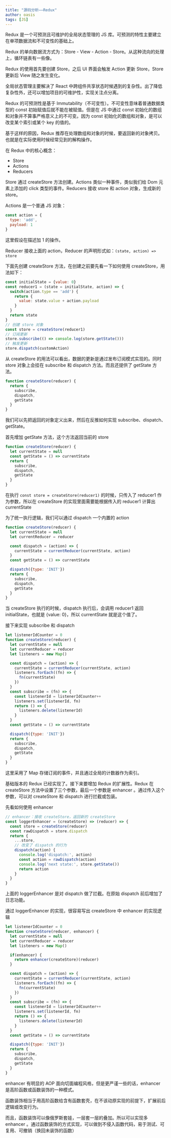 ```yaml
---
title: "源码分析——Redux"
author: oasis
tags: [JS]
---
```


Redux 是一个可预测且可维护的全局状态管理的 JS 库。可预测的特性主要建立在单项数据流和不可变性的基础上。

Redux 的单向数据流方式为：Store - View - Action - Store。从这种流向的处理上，循环链表有一些像。

Redux 的使用首先要创建 Store，之后 UI 界面会触发 Action 更新 Store，Store 更新后 View 随之发生变化。

全局状态管理主要解决了 React 中跨组件共享状态时候遇到的复杂性。出了降低复杂性外，还可以增加项目的可维护性，实现关注点分离。

Redux 的可预测性是基于 Immutability（不可变性）。不可变性意味着普通数据类型的 const 初始赋值后就不能在被赋值。但是在 JS 中通过 const 初始化的数组和对象并不算事严格意义上的不可变。因为 const 初始化的数组和对象，是可以改变某个索引或某个 key 的值的。

基于这样的原因，Redux 推荐在处理数组和对象的时候，要返回新的对象拷贝。也就是在实际使用时候经常见到的解构操作。

在 Redux 中的核心概念：
- Store
- Actions
- Reducers

Store 通过 createStore 方法创建。Actions 类似一种事件，类似我们给 Dom 元素上添加的 click 类型的事件。Reducers 接收 store 和 action 对象，生成新的 store。

Actions 是一个普通 JS 对象：
```js
const action = {
  type: 'add',
  payload: 1
}
```
这里假设在描述加 1 的操作。

Reducer 接收上面的 action，Reducer 的声明形式如：`(state, action) => store`

下面先创建 createStore 方法，在创建之前要先看一下如何使用 createStore，用法如下：

```js
const initialState = {value: 0}
const reducer1 = (state = initialState, action) => {
  switch(action.type == 'add') {
    return {
      value: state.value + action.payload
    }
  }
  return state
}
// 创建 store 对象
const store = createStore(reducer1)
// 订阅更新
store.subscribe(() => console.log(store.getState()))
// 触发更新
store.dispatch(customAction)
```

从 createStore 的用法可以看出，数据的更新是通过发布订阅模式实现的。同时 store 对象上会挂在 subscribe 和 dispatch 方法。而且还提供了 getState 方法。

```js
function createStore(reducer) {
  return {
    subscribe,
    dispatch,
    getState
  }
}
```

我们可以先把返回的对象定义出来，然后在反推如何实现 subscribe、dispatch、getState。

首先增加 getState 方法，这个方法返回当前的 store

```js
function createStore(reducer) {
  let currentState = null
  const getState = () => currentState
  return {
    subscribe,
    dispatch,
    getState
  }
}
```

在执行 `const store = createStore(reducer1)` 的时候，只传入了 reducer1 作为参数，所以在 createStore 的实现里面需要能根据传入的 reducer1 计算出 currentState

为了统一执行逻辑，我们可以通过 dispatch 一个内置的 action
```js
function createStore(reducer) {
  let currentState = null
  let currentReducer = reducer

  const dispatch = (action) => {
    currentState = currentReducer(currentState, action)
  }
  const getState = () => currentState

  dispatch({type: 'INIT'})
  return {
    subscribe,
    dispatch,
    getState
  }
}
```

当 createStore 执行的时候，dispatch 执行后，会调用 reducer1 返回 initialState，也就是 {value: 0}，所以 currentState 就是这个值了。

接下来实现 subscribe 和 dispatch

```js
let listenerIdCounter = 0
function createStore(reducer) {
  let currentState = null
  let currentReducer = reducer
  let listeners = new Map()

  const dispatch = (action) => {
    currentState = currentReducer(currentState, action)
    listeners.forEach((fn) => {
      fn(currentState)
    })
  }
  const subscribe = (fn) => {
    const listenerId = listenerIdCounter++
    listeners.set(listenerId, fn)
    return () => {
      listeners.delete(listenerId)
    }
  }
  const getState = () => currentState

  dispatch({type: 'INIT'})
  return {
    subscribe,
    dispatch,
    getState
  }
}
```
这里采用了 Map 存储订阅的事件，并且通过全局的计数器作为索引。

基础版本的 Redux 已经实现了。接下来要增加 Redux 的扩展性。Redux 在 createStore 方法中设置了三个参数，最后一个参数是 enhancer 。通过传入这个参数，可以对 createStore 和 dispatch 进行拦截或包装。

先看如何使用 enhancer

```js
// enhancer：接收 createStore，返回新的 createStore
const loggerEnhancer = (createStore) => (reducer) => {
  const store = createStore(reducer)
  const rawDispatch = store.dispatch
  return {
    ...store,
    // 改变了 dispatch 的行为
    dispatch(action) {
      console.log('dispatch:', action)
      const action = rawDispatch(action)
      console.log('next state:', store.getState())
      return action
    }
  }
}
```

上面的 loggerEnhancer 是对 dispatch 做了拦截。在原始 dispatch 前后增加了日志功能。

通过 loggerEnhancer 的实现，很容易写出 createStore 中 enhancer 的实现逻辑

```js
let listenerIdCounter = 0
function createStore(reducer, enhancer) {
  let currentState = null
  let currentReducer = reducer
  let listeners = new Map()

  if(enhancer) {
    return enhancer(createStore)(reducer)
  }

  const dispatch = (action) => {
    currentState = currentReducer(currentState, action)
    listeners.forEach((fn) => {
      fn(currentState)
    })
  }
  const subscribe = (fn) => {
    const listenerId = listenerIdCounter++
    listeners.set(listenerId, fn)
    return () => {
      listeners.delete(listenerId)
    }
  }
  const getState = () => currentState

  dispatch({type: 'INIT'})
  return {
    subscribe,
    dispatch,
    getState
  }
}
```

enhancer 有明显的 AOP 面向切面编程风格，但是更严谨一些的话，enhancer 是高阶函数或函数装饰的一种模式。

函数装饰相当于用高阶函数给含有函数套壳，在不该动原实现的前提下，扩展前后逻辑或改变行为。

而且，函数装饰可以像俄罗斯套娃，一层套一层的叠加。所以可以实现多 enhancer 。通过函数装饰的方式实现，可以做到不侵入函数代码，易于测试、可复用、可撤销（换回未装饰的函数）

